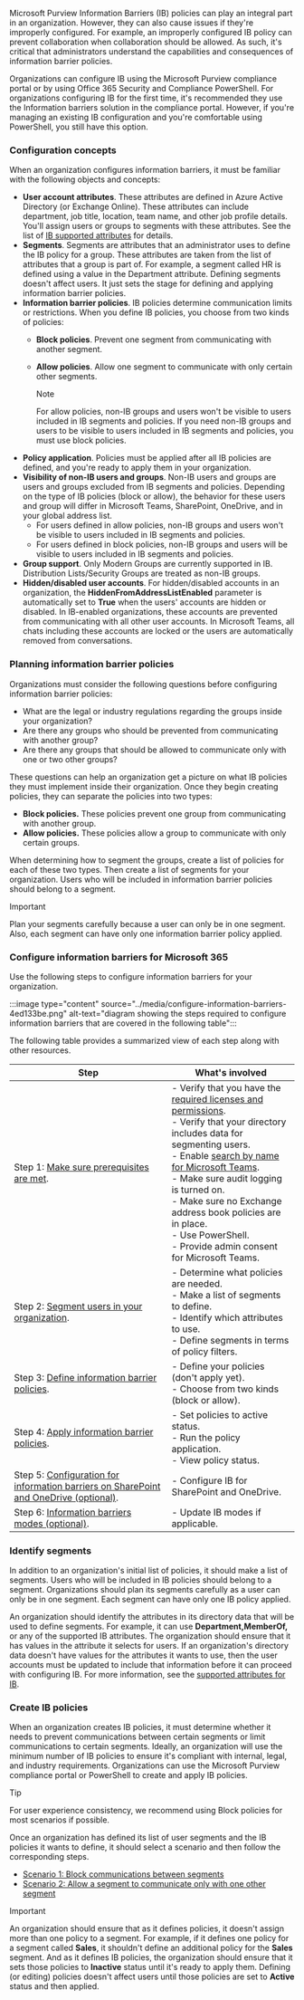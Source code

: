 Microsoft Purview Information Barriers (IB) policies can play an integral part in an organization. However, they can also cause issues if they're improperly configured. For example, an improperly configured IB policy can prevent collaboration when collaboration should be allowed. As such, it's critical that administrators understand the capabilities and consequences of information barrier policies.

Organizations can configure IB using the Microsoft Purview compliance portal or by using Office 365 Security and Compliance PowerShell. For organizations configuring IB for the first time, it's recommended they use the Information barriers solution in the compliance portal. However, if you're managing an existing IB configuration and you're comfortable using PowerShell, you still have this option.

### Configuration concepts

When an organization configures information barriers, it must be familiar with the following objects and concepts:

 -  **User account attributes**. These attributes are defined in Azure Active Directory (or Exchange Online). These attributes can include department, job title, location, team name, and other job profile details. You'll assign users or groups to segments with these attributes. See the list of [IB supported attributes](/microsoft-365/compliance/information-barriers-attributes?azure-portal=true) for details.
 -  **Segments**. Segments are attributes that an administrator uses to define the IB policy for a group. These attributes are taken from the list of attributes that a group is part of. For example, a segment called HR is defined using a value in the Department attribute. Defining segments doesn't affect users. It just sets the stage for defining and applying information barrier policies.
 -  **Information barrier policies**. IB policies determine communication limits or restrictions. When you define IB policies, you choose from two kinds of policies:
     -  **Block policies**. Prevent one segment from communicating with another segment.
     -  **Allow policies**. Allow one segment to communicate with only certain other segments.
        
        > [!NOTE]
        > For allow policies, non-IB groups and users won't be visible to users included in IB segments and policies. If you need non-IB groups and users to be visible to users included in IB segments and policies, you must use block policies.
 -  **Policy application**. Policies must be applied after all IB policies are defined, and you're ready to apply them in your organization.
 -  **Visibility of non-IB users and groups**. Non-IB users and groups are users and groups excluded from IB segments and policies. Depending on the type of IB policies (block or allow), the behavior for these users and group will differ in Microsoft Teams, SharePoint, OneDrive, and in your global address list.
     -  For users defined in allow policies, non-IB groups and users won't be visible to users included in IB segments and policies.
     -  For users defined in block policies, non-IB groups and users will be visible to users included in IB segments and policies.
 -  **Group support**. Only Modern Groups are currently supported in IB. Distribution Lists/Security Groups are treated as non-IB groups.
 -  **Hidden/disabled user accounts**. For hidden/disabled accounts in an organization, the **HiddenFromAddressListEnabled** parameter is automatically set to **True** when the users' accounts are hidden or disabled. In IB-enabled organizations, these accounts are prevented from communicating with all other user accounts. In Microsoft Teams, all chats including these accounts are locked or the users are automatically removed from conversations.

### Planning information barrier policies

Organizations must consider the following questions before configuring information barrier policies:

 -  What are the legal or industry regulations regarding the groups inside your organization?
 -  Are there any groups who should be prevented from communicating with another group?
 -  Are there any groups that should be allowed to communicate only with one or two other groups?

These questions can help an organization get a picture on what IB policies they must implement inside their organization. Once they begin creating policies, they can separate the policies into two types:

 -  **Block policies.** These policies prevent one group from communicating with another group.
 -  **Allow policies.** These policies allow a group to communicate with only certain groups.

When determining how to segment the groups, create a list of policies for each of these two types. Then create a list of segments for your organization. Users who will be included in information barrier policies should belong to a segment.

> [!IMPORTANT]
> Plan your segments carefully because a user can only be in one segment. Also, each segment can have only one information barrier policy applied.

### Configure information barriers for Microsoft 365

Use the following steps to configure information barriers for your organization.

:::image type="content" source="../media/configure-information-barriers-4ed133be.png" alt-text="diagram showing the steps required to configure information barriers that are covered in the following table":::


The following table provides a summarized view of each step along with other resources.

| **Step**                                                                                                                                                                                       | **What's involved**                                                                                                                                                                                                                                                                                                                                                                                                                                                                                                                                                   |
| ---------------------------------------------------------------------------------------------------------------------------------------------------------------------------------------------- | --------------------------------------------------------------------------------------------------------------------------------------------------------------------------------------------------------------------------------------------------------------------------------------------------------------------------------------------------------------------------------------------------------------------------------------------------------------------------------------------------------------------------------------------------------------------- |
| Step 1: [Make sure prerequisites are met](/microsoft-365/compliance/information-barriers-policies?azure-portal=true#prerequisites).                                  | - Verify that you have the [required licenses and permissions](/microsoft-365/compliance/information-barriers?azure-portal=true).<br>\- Verify that your directory includes data for segmenting users.<br>\- Enable [search by name for Microsoft Teams](/microsoftteams/teams-scoped-directory-search?azure-portal=true).<br>\- Make sure audit logging is turned on.<br>\- Make sure no Exchange address book policies are in place.<br>\- Use PowerShell.<br>\- Provide admin consent for Microsoft Teams.<br> |
| Step 2: [Segment users in your organization](/microsoft-365/compliance/information-barriers-policies?azure-portal=true#part-1-segment-users).                        | - Determine what policies are needed.<br>\- Make a list of segments to define.<br>\- Identify which attributes to use.<br>\- Define segments in terms of policy filters.<br>                                                                                                                                                                                                                                                                                                                                                                                          |
| Step 3: [Define information barrier policies](/microsoft-365/compliance/information-barriers-policies?azure-portal=true#part-2-define-information-barrier-policies). | - Define your policies (don't apply yet).<br>\- Choose from two kinds (block or allow).<br>                                                                                                                                                                                                                                                                                                                                                                                                                                                                           |
| Step 4: [Apply information barrier policies](/microsoft-365/compliance/information-barriers-policies?azure-portal=true#part-3-apply-information-barrier-policies).   | - Set policies to active status.<br>\- Run the policy application.<br>\- View policy status.<br>                                                                                                                                                                                                                                                                                                                                                                                                                                                                      |
| Step 5: [Configuration for information barriers on SharePoint and OneDrive (optional)](/microsoft-365/compliance/information-barriers-policies?azure-portal=true).   | - Configure IB for SharePoint and OneDrive.                                                                                                                                                                                                                                                                                                                                                                                                                                                                                                                           |
| Step 6: [Information barriers modes (optional)](/microsoft-365/compliance/information-barriers-policies?azure-portal=true).                                          | - Update IB modes if applicable.                                                                                                                                                                                                                                                                                                                                                                                                                                                                                                                                      |

### Identify segments

In addition to an organization's initial list of policies, it should make a list of segments. Users who will be included in IB policies should belong to a segment. Organizations should plan its segments carefully as a user can only be in one segment. Each segment can have only one IB policy applied.

An organization should identify the attributes in its directory data that will be used to define segments. For example, it can use **Department,MemberOf,** or any of the supported IB attributes. The organization should ensure that it has values in the attribute it selects for users. If an organization's directory data doesn't have values for the attributes it wants to use, then the user accounts must be updated to include that information before it can proceed with configuring IB. For more information, see the [supported attributes for IB](/microsoft-365/compliance/information-barriers-attributes?azure-portal=true).

### Create IB policies

When an organization creates IB policies, it must determine whether it needs to prevent communications between certain segments or limit communications to certain segments. Ideally, an organization will use the minimum number of IB policies to ensure it's compliant with internal, legal, and industry requirements. Organizations can use the Microsoft Purview compliance portal or PowerShell to create and apply IB policies.

> [!TIP]
> For user experience consistency, we recommend using Block policies for most scenarios if possible.

Once an organization has defined its list of user segments and the IB policies it wants to define, it should select a scenario and then follow the corresponding steps.

 -  [Scenario 1: Block communications between segments](/microsoft-365/compliance/information-barriers-policies?azure-portal=true)
 -  [Scenario 2: Allow a segment to communicate only with one other segment](/microsoft-365/compliance/information-barriers-policies?azure-portal=true)

> [!IMPORTANT]
> An organization should ensure that as it defines policies, it doesn't assign more than one policy to a segment. For example, if it defines one policy for a segment called **Sales**, it shouldn't define an additional policy for the **Sales** segment. And as it defines IB policies, the organization should ensure that it sets those policies to **Inactive** status until it's ready to apply them. Defining (or editing) policies doesn't affect users until those policies are set to **Active** status and then applied.
